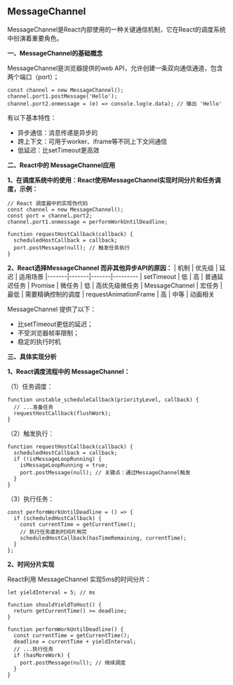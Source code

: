 ## MessageChannel

MessageChannel是React内部使用的一种关键通信机制，它在React的调度系统中扮演着重要角色。

**一、MessageChannel的基础概念**

MessageChannel是浏览器提供的web API，允许创建一条双向通信通道，包含两个端口（port）；
```
const channel = new MessageChannel();
channel.port1.postMessage('Hello');
channel.port2.onmessage = (e) => console.log(e.data); // 输出 'Hello'
```
有以下基本特性：
- 异步通信：消息传递是异步的
- 跨上下文：可用于worker、iframe等不同上下文间通信
- 低延迟：比setTimeout更高效

**二、React中的 MessageChannel应用**

**1、在调度系统中的使用：React使用MessageChannel实现时间分片和任务调度，示例：**
```
// React 调度器中的实现伪代码
const channel = new MessageChannel();
const port = channel.port2;
channel.port1.onmessage = performWorkUntilDeadline;

function requestHostCallback(callback) {
  scheduledHostCallback = callback;
  port.postMessage(null); // 触发任务执行
}
```
**2、React选择MessageChannel 而非其他异步API的原因：**
| 机制	| 优先级	| 延迟	| 适用场景
|-------|-------|-------|---------
| setTimeout	| 低	| 高	| 普通延迟任务
| Promise	| 微任务	| 低	| 高优先级微任务
| MessageChannel	| 宏任务	| 最低	| 需要精确控制的调度
| requestAnimationFrame	| 高	| 中等	| 动画相关


MessageChannel 提供了以下：
- 比setTimeout更低的延迟；
- 不受浏览器帧率限制；
- 稳定的执行时机

**三、具体实现分析**

**1、React调度流程中的 MessageChannel：**

（1）任务调度：
```
function unstable_scheduleCallback(priorityLevel, callback) {
  // ...准备任务
  requestHostCallback(flushWork);
}
```
（2）触发执行：
```
function requestHostCallback(callback) {
  scheduledHostCallback = callback;
  if (!isMessageLoopRunning) {
    isMessageLoopRunning = true;
    port.postMessage(null); // 关键点：通过MessageChannel触发
  }
}
```
（3）执行任务：
```
const performWorkUntilDeadline = () => {
  if (scheduledHostCallback) {
    const currentTime = getCurrentTime();
    // 执行任务直到时间片用完
    scheduledHostCallback(hasTimeRemaining, currentTime);
  }
};
```
**2、时间分片实现**

React利用 MessageChannel 实现5ms的时间分片：
```
let yieldInterval = 5; // ms

function shouldYieldToHost() {
  return getCurrentTime() >= deadline;
}

function performWorkUntilDeadline() {
  const currentTime = getCurrentTime();
  deadline = currentTime + yieldInterval;
  // ...执行任务
  if (hasMoreWork) {
    port.postMessage(null); // 继续调度
  }
}
```


